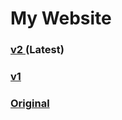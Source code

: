 # My Website

### [v2 ](https://navanchauhan.github.io)(Latest)
### [v1 ](https://navanchuahan.github.io/index_alt.html)
### [Original](https://navanchauhan.github.io/index(old).html)
